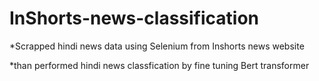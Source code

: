 # InShorts-news-classification

*Scrapped hindi news data using Selenium from Inshorts news website


*than performed hindi news classfication by fine tuning Bert transformer
